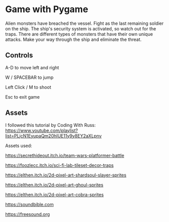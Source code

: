 # Game with Pygame
Alien monsters have breached the vessel. Fight as the last remaining soldier on the ship. The ship's security system is activated, so watch out for the traps. There are different types of monsters that have their own unique attacks. Make your way through the ship and eliminate the threat.
## Controls
A-D to move left and right

W / SPACEBAR to jump

Left Click / M to shoot

Esc to exit game
## Assets
I followed this tutorial by Coding With Russ: https://www.youtube.com/playlist?list=PLjcN1EyupaQm20hlUE11y9y8EY2aXLpnv

Assets used:

https://secrethideout.itch.io/team-wars-platformer-battle

https://foozlecc.itch.io/sci-fi-lab-tileset-decor-traps

https://elthen.itch.io/2d-pixel-art-shardsoul-slayer-sprites

https://elthen.itch.io/2d-pixel-art-ghoul-sprites

https://elthen.itch.io/2d-pixel-art-cobra-sprites

https://soundbible.com

https://freesound.org
